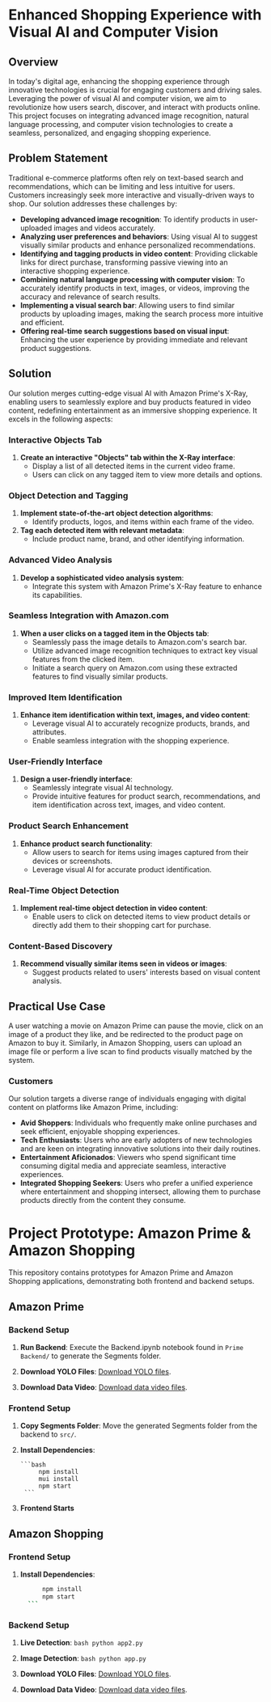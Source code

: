 # Enhanced Shopping Experience with Visual AI and Computer Vision

## Overview
In today's digital age, enhancing the shopping experience through innovative technologies is crucial for engaging customers and driving sales. Leveraging the power of visual AI and computer vision, we aim to revolutionize how users search, discover, and interact with products online. This project focuses on integrating advanced image recognition, natural language processing, and computer vision technologies to create a seamless, personalized, and engaging shopping experience.

## Problem Statement
Traditional e-commerce platforms often rely on text-based search and recommendations, which can be limiting and less intuitive for users. Customers increasingly seek more interactive and visually-driven ways to shop. Our solution addresses these challenges by:

- **Developing advanced image recognition**: To identify products in user-uploaded images and videos accurately.
- **Analyzing user preferences and behaviors**: Using visual AI to suggest visually similar products and enhance personalized recommendations.
- **Identifying and tagging products in video content**: Providing clickable links for direct purchase, transforming passive viewing into an interactive shopping experience.
- **Combining natural language processing with computer vision**: To accurately identify products in text, images, or videos, improving the accuracy and relevance of search results.
- **Implementing a visual search bar**: Allowing users to find similar products by uploading images, making the search process more intuitive and efficient.
- **Offering real-time search suggestions based on visual input**: Enhancing the user experience by providing immediate and relevant product suggestions.

## Solution
Our solution merges cutting-edge visual AI with Amazon Prime's X-Ray, enabling users to seamlessly explore and buy products featured in video content, redefining entertainment as an immersive shopping experience. It excels in the following aspects:

### Interactive Objects Tab
1. **Create an interactive "Objects" tab within the X-Ray interface**:
   - Display a list of all detected items in the current video frame.
   - Users can click on any tagged item to view more details and options.

### Object Detection and Tagging
1. **Implement state-of-the-art object detection algorithms**:
   - Identify products, logos, and items within each frame of the video.
2. **Tag each detected item with relevant metadata**:
   - Include product name, brand, and other identifying information.

### Advanced Video Analysis
1. **Develop a sophisticated video analysis system**:
   - Integrate this system with Amazon Prime's X-Ray feature to enhance its capabilities.

### Seamless Integration with Amazon.com
1. **When a user clicks on a tagged item in the Objects tab**:
   - Seamlessly pass the image details to Amazon.com's search bar.
   - Utilize advanced image recognition techniques to extract key visual features from the clicked item.
   - Initiate a search query on Amazon.com using these extracted features to find visually similar products.

### Improved Item Identification
1. **Enhance item identification within text, images, and video content**:
   - Leverage visual AI to accurately recognize products, brands, and attributes.
   - Enable seamless integration with the shopping experience.

### User-Friendly Interface
1. **Design a user-friendly interface**:
   - Seamlessly integrate visual AI technology.
   - Provide intuitive features for product search, recommendations, and item identification across text, images, and video content.

### Product Search Enhancement
1. **Enhance product search functionality**:
   - Allow users to search for items using images captured from their devices or screenshots.
   - Leverage visual AI for accurate product identification.

### Real-Time Object Detection
1. **Implement real-time object detection in video content**:
   - Enable users to click on detected items to view product details or directly add them to their shopping cart for purchase.

### Content-Based Discovery
1. **Recommend visually similar items seen in videos or images**:
   - Suggest products related to users' interests based on visual content analysis.

## Practical Use Case
A user watching a movie on Amazon Prime can pause the movie, click on an image of a product they like, and be redirected to the product page on Amazon to buy it. Similarly, in Amazon Shopping, users can upload an image file or perform a live scan to find products visually matched by the system.

### Customers
Our solution targets a diverse range of individuals engaging with digital content on platforms like Amazon Prime, including:

- **Avid Shoppers**: Individuals who frequently make online purchases and seek efficient, enjoyable shopping experiences.
- **Tech Enthusiasts**: Users who are early adopters of new technologies and are keen on integrating innovative solutions into their daily routines.
- **Entertainment Aficionados**: Viewers who spend significant time consuming digital media and appreciate seamless, interactive experiences.
- **Integrated Shopping Seekers**: Users who prefer a unified experience where entertainment and shopping intersect, allowing them to purchase products directly from the content they consume.

# Project Prototype: Amazon Prime & Amazon Shopping

This repository contains prototypes for Amazon Prime and Amazon Shopping applications, demonstrating both frontend and backend setups.

## Amazon Prime

### Backend Setup

1. **Run Backend**: Execute the Backend.ipynb notebook found in `Prime Backend/` to generate the Segments folder.


2. **Download YOLO Files**: [Download YOLO files](https://drive.google.com/drive/folders/1RvFRm23dIamM8nfZIRcrxuMnGJKevvUR?usp=sharing).

3. **Download Data Video**: [Download data video files](https://drive.google.com/drive/folders/1rtLg6f-_avskim5pNIo9eyD4oOKsIMMh?usp=sharing).

### Frontend Setup

1. **Copy Segments Folder**: Move the generated Segments folder from the backend to `src/`.

2. **Install Dependencies**:

       ```bash
            npm install
            mui install
            npm start
        ```

3. **Frontend Starts**


## Amazon Shopping

### Frontend Setup

1. **Install Dependencies**:
      ```bash
            npm install
            npm start
        ```

### Backend Setup

1. **Live Detection**: 
       ```bash
            python app2.py
        ```

2. **Image Detection**:
        ```bash
            python app.py
        ```

3. **Download YOLO Files**: [Download YOLO files](https://drive.google.com/drive/folders/1RvFRm23dIamM8nfZIRcrxuMnGJKevvUR?usp=sharing).

4. **Download Data Video**: [Download data video files](https://drive.google.com/drive/folders/1rtLg6f-_avskim5pNIo9eyD4oOKsIMMh?usp=sharing).





